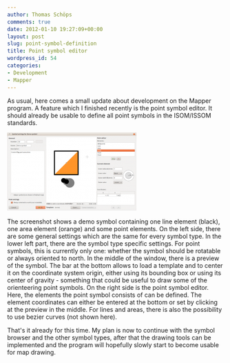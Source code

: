 ```yaml
---
author: Thomas Schöps
comments: true
date: 2012-01-10 19:27:09+00:00
layout: post
slug: point-symbol-definition
title: Point symbol editor
wordpress_id: 54
categories:
- Development
- Mapper
---
```


As usual, here comes a small update about development on the Mapper program.
A feature which I finished recently is the point symbol editor. It should already be usable to define all point symbols in the ISOM/ISSOM standards.

[![](/assets/2012/point_symbol_editor-300x181.png)](/assets/2012/point_symbol_editor.png)

The screenshot shows a demo symbol containing one line element (black), one area element (orange) and some point elements.
On the left side, there are some general settings which are the same for every symbol type. In the lower left part, there are the symbol type specific settings. For point symbols, this is currently only one: whether the symbol should be rotatable or always oriented to north.
In the middle of the window, there is a preview of the symbol. The bar at the bottom allows to load a template and to center it on the coordinate system origin, either using its bounding box or using its center of gravity - something that could be useful to draw some of the orienteering point symbols.
On the right side is the point symbol editor. Here, the elements the point symbol consists of can be defined. The element coordinates can either be entered at the bottom or set by clicking at the preview in the middle. For lines and areas, there is also the possibility to use bezier curves (not shown here).

That's it already for this time. My plan is now to continue with the symbol browser and the other symbol types, after that the drawing tools can be implemented and the program will hopefully slowly start to become usable for map drawing.

